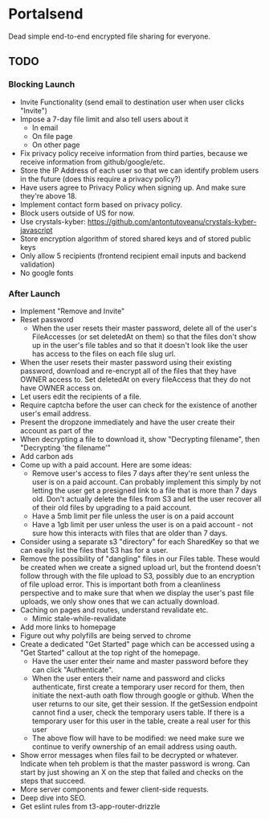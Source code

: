 # Portalsend

Dead simple end-to-end encrypted file sharing for everyone.

## TODO

### Blocking Launch

- Invite Functionality (send email to destination user when user clicks "Invite")
- Impose a 7-day file limit and also tell users about it
  - In email
  - On file page
  - On other page
- Fix privacy policy receive information from third parties, because we receive information from github/google/etc.
- Store the IP Address of each user so that we can identify problem users in the future (does this require a privacy policy?)
- Have users agree to Privacy Policy when signing up. And make sure they're above 18.
- Implement contact form based on privacy policy.
- Block users outside of US for now.
- Use crystals-kyber: https://github.com/antontutoveanu/crystals-kyber-javascript
- Store encryption algorithm of stored shared keys and of stored public keys
- Only allow 5 recipients (frontend recipient email inputs and backend validation)
- No google fonts

### After Launch

- Implement "Remove and Invite"
- Reset password
  - When the user resets their master password, delete all of the user's FileAccesses (or set deletedAt on them) so that the files don't show up in the user's file tables and so that it doesn't look like the user has access to the files on each file slug url.
- When the user resets their master password using their existing password, download and re-encrypt all of the files that they have OWNER access to. Set deletedAt on every fileAccess that they do not have OWNER access on.
- Let users edit the recipients of a file.
- Require captcha before the user can check for the existence of another user's email address.
- Present the dropzone immediately and have the user create their account as part of the
- When decrypting a file to download it, show "Decrypting filename", then "Decrypting 'the filename'"
- Add carbon ads
- Come up with a paid account. Here are some ideas:
  - Remove user's access to files 7 days after they're sent unless the user is on a paid account. Can probably implement this simply by not letting the user get a presigned link to a file that is more than 7 days old. Don't actually delete the files from S3 and let the user recover all of their old files by upgrading to a paid account.
  - Have a 5mb limit per file unless the user is on a paid account
  - Have a 1gb limit per user unless the user is on a paid account - not sure how this interacts with files that are older than 7 days.
- Consider using a separate s3 "directory" for each SharedKey so that we can easily list the files that S3 has for a user.
- Remove the possibility of "dangling" files in our Files table. These would be created when we create a signed upload url, but the frontend doesn't follow through with the file upload to S3, possibly due to an encryption of file upload error. This is important both from a cleanliness perspective and to make sure that when we display the user's past file uploads, we only show ones that we can actually download.
- Caching on pages and routes, understand revalidate etc.
  - Mimic stale-while-revalidate
- Add more links to homepage
- Figure out why polyfills are being served to chrome
- Create a dedicated "Get Started" page which can be accessed using a "Get Started" callout at the top right of the homepage.
  - Have the user enter their name and master password before they can click "Authenticate".
  - When the user enters their name and password and clicks authenticate, first create a temporary user record for them, then
    initiate the next-auth oath flow through google or github. When the user returns to our site, get their session. If the getSession
    endpoint cannot find a user, check the temporary users table. If there is a temporary user for this user in the table, create a real
    user for this user
  - The above flow will have to be modified: we need make sure we continue to verify ownership of an email address using oauth.
- Show error messages when files fail to be decrypted or whatever. Indicate when teh problem is that the master password is wrong.
  Can start by just showing an X on the step that failed and checks on the steps that succeed.
- More server components and fewer client-side requests.
- Deep dive into SEO.
- Get eslint rules from t3-app-router-drizzle
